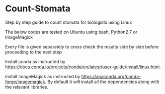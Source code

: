 # Count-Stomata

Step by step guide to count stomata for biologists using Linux

The below codes are tested on Ubuntu using bash, Python2.7 or ImageMagick

Every file is given separately to cross check the results side by side before proceeding to the next step

Install conda as instructed by https://docs.conda.io/projects/conda/en/latest/user-guide/install/linux.html. 

Install ImageMagick as instructed by https://anaconda.org/conda-forge/imagemagick. By default it will install all the dependencies along with the relavant libraries.



